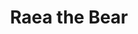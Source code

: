---
title: Raea the Bear
description: 50% dog, 50% bear, and 100% open data. 
logo: https://pbs.twimg.com/media/Cfy6CInVAAIUNrv.jpg
email: raea@gmail.com
github: http://github.com/bearyRae
---